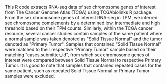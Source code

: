 This R code extracts RNA-seq data of sex chromosome genes of interest from The Cancer Genome Atlas (TCGA) using TCGAbiolinks R package. 
From the sex chromosome genes of interest RNA-seq in TPM, we inferred sex chromosome complements by a determined low, intermediate and high threshold based on their TPM counts. 
Similarly, within the TCGA cancer resource, several cancer studies contain samples of the same patient where a normal sample was taken denoted as "Solid Tissue Normal" and the tumor denoted as "Primary Tumor". 
Samples that contained "Solid Tissue Normal" were matched to their respective "Primary Tumor" sample based on their matching "cases.submitter_id", from which sex chromosome genes of interest were compared between Solid Tissue Normal to respective Primary Tumor.
It is good to note that samples that contained repeated cases for the same patient, such as repeated Solid Tissue Normal or Primary Tumor samples were excluded. 
